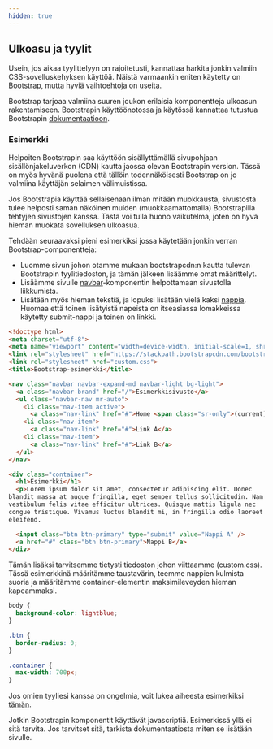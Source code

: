 ```yaml
---
hidden: true
---
```



## Ulkoasu ja tyylit

Usein, jos aikaa tyylittelyyn on rajoitetusti, kannattaa harkita jonkin valmiin CSS-sovelluskehyksen käyttöä. Näistä varmaankin eniten käytetty on [Bootstrap](https://getbootstrap.com/), mutta hyviä vaihtoehtoja on useita.

Bootstrap tarjoaa valmiina suuren joukon erilaisia komponentteja ulkoasun rakentamiseen. Bootstrapin käyttöönotossa ja käytössä kannattaa tutustua Bootstrapin [dokumentaatioon](https://getbootstrap.com/docs/4.5/getting-started/introduction/).

### Esimerkki

Helpoiten Bootstrapin saa käyttöön sisällyttämällä sivupohjaan sisällönjakeluverkon (CDN) kautta jaossa olevan Bootstrapin version. Tässä on myös hyvänä puolena että tällöin todennäköisesti Bootstrap on jo valmiina käyttäjän selaimen välimuistissa.

Jos Bootstrapia käyttää sellaisenaan ilman mitään muokkausta, sivustosta tulee helposti saman näköinen muiden (muokkaamattomalla) Bootstrapilla tehtyjen sivustojen kanssa. Tästä voi tulla huono vaikutelma, joten on hyvä hieman muokata sovelluksen ulkoasua.

Tehdään seuraavaksi pieni esimerkiksi jossa käytetään jonkin verran Bootstrap-componentteja:
- Luomme sivun johon otamme mukaan bootstrapcdn:n kautta tulevan Bootstrapin tyylitiedoston, ja tämän jälkeen lisäämme omat määrittelyt. 
- Lisäämme sivulle [navbar](https://getbootstrap.com/docs/4.5/components/navbar/)-komponentin helpottamaan sivustolla liikkumista. 
- Lisätään myös hieman tekstiä, ja lopuksi lisätään vielä kaksi [nappia](https://getbootstrap.com/docs/4.5/components/buttons/). Huomaa että toinen lisätyistä napeista on itseasiassa lomakkeissa käytetty submit-nappi ja toinen on linkki.

```html
<!doctype html>
<meta charset="utf-8">
<meta name="viewport" content="width=device-width, initial-scale=1, shrink-to-fit=no">
<link rel="stylesheet" href="https://stackpath.bootstrapcdn.com/bootstrap/4.5.0/css/bootstrap.min.css" integrity="sha384-9aIt2nRpC12Uk9gS9baDl411NQApFmC26EwAOH8WgZl5MYYxFfc+NcPb1dKGj7Sk" crossorigin="anonymous">
<link rel="stylesheet" href="custom.css">
<title>Bootstrap-esimerkki</title>

<nav class="navbar navbar-expand-md navbar-light bg-light">
  <a class="navbar-brand" href="/">Esimerkkisivusto</a>
  <ul class="navbar-nav mr-auto">
    <li class="nav-item active">
      <a class="nav-link" href="#">Home <span class="sr-only">(current)</span></a>
    <li class="nav-item">
      <a class="nav-link" href="#">Link A</a>
    <li class="nav-item">
      <a class="nav-link" href="#">Link B</a>
  </ul>
</nav>

<div class="container">
  <h1>Esimerkki</h1>
  <p>Lorem ipsum dolor sit amet, consectetur adipiscing elit. Donec 
blandit massa at augue fringilla, eget semper tellus sollicitudin. Nam 
vestibulum felis vitae efficitur ultrices. Quisque mattis ligula nec 
congue tristique. Vivamus luctus blandit mi, in fringilla odio laoreet 
eleifend.

  <input class="btn btn-primary" type="submit" value="Nappi A" />
  <a href="#" class="btn btn-primary">Nappi B</a>
</div>

```

Tämän lisäksi tarvitsemme tietysti tiedoston johon viittaamme (custom.css). Tässä esimerkkinä määritämme taustavärin, teemme nappien kulmista suoria ja määritämme container-elementin maksimileveyden hieman kapeammaksi.

```css
body {
  background-color: lightblue;
}

.btn {
  border-radius: 0;
}

.container {
  max-width: 700px;
}

```

Jos omien tyyliesi kanssa on ongelmia, voit lukea aiheesta esimerkiksi [tämän](https://uxplanet.org/how-to-customize-bootstrap-b8078a011203).



Jotkin Bootstrapin komponentit käyttävät javascriptiä. Esimerkissä yllä ei sitä tarvita. Jos tarvitset sitä, tarkista dokumentaatiosta miten se lisätään sivulle.

